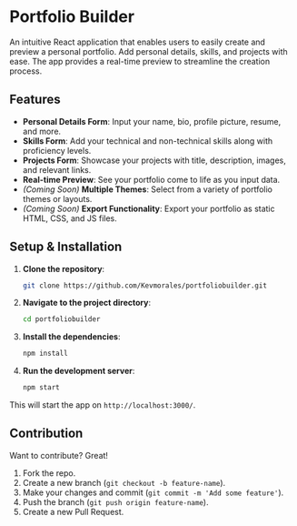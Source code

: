 # Portfolio Builder

An intuitive React application that enables users to easily create and preview a personal portfolio. Add personal details, skills, and projects with ease. The app provides a real-time preview to streamline the creation process.

## Features

- **Personal Details Form**: Input your name, bio, profile picture, resume, and more.
- **Skills Form**: Add your technical and non-technical skills along with proficiency levels.
- **Projects Form**: Showcase your projects with title, description, images, and relevant links.
- **Real-time Preview**: See your portfolio come to life as you input data.
- *(Coming Soon)* **Multiple Themes**: Select from a variety of portfolio themes or layouts.
- *(Coming Soon)* **Export Functionality**: Export your portfolio as static HTML, CSS, and JS files.

## Setup & Installation

1. **Clone the repository**:
    ```bash
    git clone https://github.com/Kevmorales/portfoliobuilder.git
    ```

2. **Navigate to the project directory**:
    ```bash
    cd portfoliobuilder
    ```

3. **Install the dependencies**:
    ```bash
    npm install
    ```

4. **Run the development server**:
    ```bash
    npm start
    ```

This will start the app on `http://localhost:3000/`.

## Contribution

Want to contribute? Great! 

1. Fork the repo.
2. Create a new branch (`git checkout -b feature-name`).
3. Make your changes and commit (`git commit -m 'Add some feature'`).
4. Push the branch (`git push origin feature-name`).
5. Create a new Pull Request.

